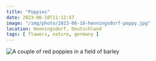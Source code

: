 ```yaml
---
title: "Poppies"
date: 2023-06-18T11:12:57
image: "/img/photo/2023-06-18-henningsdorf-poppy.jpg"
location: Henningsdorf, Deutschland
tags: [ flowers, nature, germany ]
---
```


![A couple of red poppies in a field of barley](/img/photo/2023-06-18-henningsdorf-poppy.jpg)
